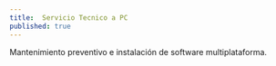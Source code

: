 ```yaml
---
title:  Servicio Tecnico a PC
published: true
---
```


Mantenimiento preventivo e instalación de software multiplataforma.
